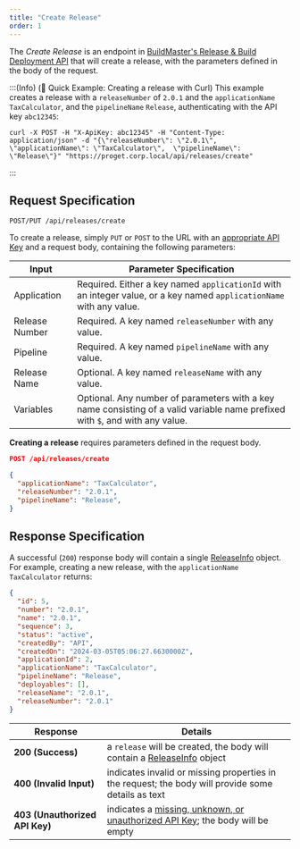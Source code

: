 ```yaml
---
title: "Create Release"
order: 1
---
```


The *Create Release* is an endpoint in [BuildMaster's Release & Build Deployment API](/docs/buildmaster/reference/api/release-and-build) that will create a release, with the parameters defined in the body of the request.

:::(Info) (🚀 Quick Example: Creating a release with Curl)
This example creates a release with a `releaseNumber` of `2.0.1` and the `applicationName` `TaxCalculator`, and the `pipelineName` `Release`, authenticating with the API key `abc12345`:

````
curl -X POST -H "X-ApiKey: abc12345" -H "Content-Type: application/json" -d "{\"releaseNumber\": \"2.0.1\", \"applicationName\": \"TaxCalculator\",  \"pipelineName\": \"Release\"}" "https://proget.corp.local/api/releases/create"
````
:::

## Request Specification
```
POST/PUT /api/releases/create
```
To create a release, simply `PUT` or `POST` to the URL with an [appropriate API Key](/docs/buildmaster/reference/api/release-and-build#authentication) and a request body, containing the following parameters:

| Input | Parameter Specification |
| --- | --- |
| Application | Required. Either a key named `applicationId` with an integer value, or a key named `applicationName` with any value. |
| Release Number | Required. A key named `releaseNumber` with any value. |
| Pipeline | Required. A key named `pipelineName` with any value. |
| Release Name | Optional. A key named `releaseName` with any value. |
| Variables | Optional. Any number of parameters with a key name consisting of a valid variable name prefixed with `$`, and with any value. |

**Creating a release** requires parameters defined in the request body.

```json
POST /api/releases/create

{
  "applicationName": "TaxCalculator",
  "releaseNumber": "2.0.1",
  "pipelineName": "Release",
}
```

## Response Specification
A successful (`200`) response body will contain a single [ReleaseInfo](/docs/buildmaster/reference/api/release-and-build#releaseinfo-object)  object. For example, creating a new release, with the `applicationName` `TaxCalculator` returns:

```json
{
  "id": 5,
  "number": "2.0.1",
  "name": "2.0.1",
  "sequence": 3,
  "status": "active",
  "createdBy": "API",
  "createdOn": "2024-03-05T05:06:27.6630000Z",
  "applicationId": 2,
  "applicationName": "TaxCalculator",
  "pipelineName": "Release",
  "deployables": [],
  "releaseName": "2.0.1",
  "releaseNumber": "2.0.1"
}
```

| Response | Details |
|---|---|
| **200 (Success)** | a `release` will be created, the body will contain a [ReleaseInfo](/docs/buildmaster/reference/api/release-and-build#releaseinfo-object) object |
| **400 (Invalid Input)** | indicates invalid or missing properties in the request; the body will provide some details as text |
| **403 (Unauthorized API Key)** | indicates a [missing, unknown, or unauthorized API Key](/docs/proget/reference-api/proget-api-licenses#authentication); the body will be empty |